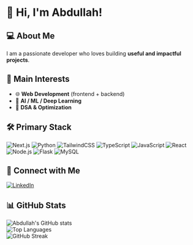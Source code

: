 # 👋 Hi, I'm Abdullah!

## 💻 About Me
I am a passionate developer who loves building **useful and impactful projects**.

## 🚀 Main Interests
- 🌐 **Web Development** (frontend + backend)  
- 🤖 **AI / ML / Deep Learning**  
- 🧩 **DSA & Optimization**  

## 🛠️ Primary Stack
![Next.js](https://img.shields.io/badge/-Next.js-333333?style=flat&logo=next.js) 
![Python](https://img.shields.io/badge/-Python-333333?style=flat&logo=python) 
![TailwindCSS](https://img.shields.io/badge/-TailwindCSS-333333?style=flat&logo=tailwind-css)
![TypeScript](https://img.shields.io/badge/-TypeScript-333333?style=flat&logo=typescript)
![JavaScript](https://img.shields.io/badge/-JavaScript-333333?style=flat&logo=javascript) 
![React](https://img.shields.io/badge/-React-333333?style=flat&logo=react) 
![Node.js](https://img.shields.io/badge/-Node.js-333333?style=flat&logo=node.js) 
![Flask](https://img.shields.io/badge/-Flask-333333?style=flat&logo=flask) 
![MySQL](https://img.shields.io/badge/-MySQL-333333?style=flat&logo=mysql) 

## 🔗 Connect with Me
[![LinkedIn](https://img.shields.io/badge/-LinkedIn-0A66C2?style=flat&logo=linkedin&logoColor=white)](https://www.linkedin.com/in/muhammad-abdullah-farooqui-24754b27a/)  

## 📊 GitHub Stats

![Abdullah's GitHub stats](https://github-readme-stats.vercel.app/api?username=mafgit&show_icons=true&theme=radical)  
![Top Languages](https://github-readme-stats.vercel.app/api/top-langs/?username=mafgit&layout=compact&theme=radical)  
![GitHub Streak](https://github-readme-streak-stats.herokuapp.com/?user=mafgit&theme=dark)
